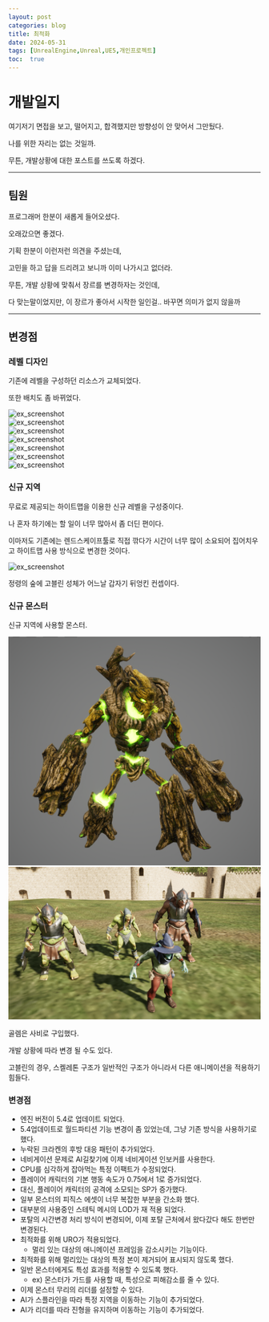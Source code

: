 ```yaml
---
layout: post
categories: blog
title: 최적화
date: 2024-05-31
tags: [UnrealEngine,Unreal,UE5,개인프로젝트]
toc:  true
---
```


# 개발일지

여기저기 면접을 보고, 떨어지고, 합격했지만 방향성이 안 맞어서 그만뒀다.

나를 위한 자리는 없는 것일까.

무튼, 개발상황에 대한 포스트를 쓰도록 하겠다.

---------------------------------

## 팀원

프로그래머 한분이 새롭게 들어오셨다. 

오래갔으면 좋겠다.

기획 한분이 이런저런 의견을 주셨는데, 

고민을 하고 답을 드리려고 보니까 이미 나가시고 없더라.

무튼, 개발 상황에 맞춰서 장르를 변경하자는 것인데, 

다 맞는말이었지만, 이 장르가 좋아서 시작한 일인걸.. 바꾸면 의미가 없지 않을까

-----------------------------------

## 변경점

### 레벨 디자인

기존에 레벨을 구성하던 리소스가 교체되었다.

또한 배치도 좀 바뀌었다.

![ex_screenshot](/assets/images/unreal/myProject/24.05.31/waterfall1.png)  
![ex_screenshot](/assets/images/unreal/myProject/24.05.31/waterfall2.png)  
![ex_screenshot](/assets/images/unreal/myProject/24.05.31/tomb1.png)  
![ex_screenshot](/assets/images/unreal/myProject/24.05.31/tomb2.png)  
![ex_screenshot](/assets/images/unreal/myProject/24.05.31/ocean.png)  
![ex_screenshot](/assets/images/unreal/myProject/24.05.31/base1.png)  
![ex_screenshot](/assets/images/unreal/myProject/24.05.31/base2.png)  

### 신규 지역

무료로 제공되는 하이트맵을 이용한 신규 레벨을 구성중이다.

나 혼자 하기에는 할 일이 너무 많아서 좀 더딘 편이다.

이마저도 기존에는 렌드스케이프툴로 직접 깎다가 시간이 너무 많이 소요되어 집어치우고 하이트맵 사용 방식으로 변경한 것이다.

![ex_screenshot](/assets/images/unreal/myProject/24.05.31/newarea.png)

정령의 숲에 고블린 성체가 어느날 갑자기 뒤엉킨 컨셉이다.

### 신규 몬스터

신규 지역에 사용할 몬스터.

![ex_screenshot](/assets/images/unreal/myProject/24.05.31/golem.png)
![ex_screenshot](/assets/images/unreal/myProject/24.05.31/goblin.png)

골렘은 사비로 구입했다.

개발 상황에 따라 변경 될 수도 있다.

고블린의 경우, 스켈레톤 구조가 일반적인 구조가 아니라서 다른 애니메이션을 적용하기 힘들다.


### 변경점

- 엔진 버전이 5.4로 업데이트 되었다.
- 5.4업데이트로 월드파티션 기능 변경이 좀 있었는데, 그냥 기존 방식을 사용하기로 했다.
- 누락된 크라켄의 후방 대응 패턴이 추가되었다.
- 네비게이션 문제로 AI길찾기에 이제 네비게이션 인보커를 사용한다.
- CPU를 심각하게 잡아먹는 특정 이팩트가 수정되었다.
- 플레이어 캐릭터의 기본 행동 속도가 0.75에서 1로 증가되었다.
- 대신, 플레이어 캐릭터의 공격에 소모되는 SP가 증가했다.
- 일부 몬스터의 피직스 에셋이 너무 복잡한 부분을 간소화 했다.
- 대부분의 사용중인 스테틱 메시의 LOD가 재 적용 되었다.
- 포탈의 시간변경 처리 방식이 변경되어, 이제 포탈 근처에서 왔다갔다 해도 한번만 변경된다.
- 최적화를 위해 URO가 적용되었다.
  - 멀리 있는 대상의 애니메이션 프레임을 감소시키는 기능이다.
- 최적화를 위해 멀리있는 대상의 특정 본이 제거되어 표시되지 않도록 했다.
- 일반 몬스터에게도 특성 효과를 적용할 수 있도록 했다.
  - ex) 몬스터가 가드를 사용할 때, 특성으로 피해감소를 줄 수 있다.
- 이제 몬스터 무리의 리더를 설정할 수 있다.
- AI가 스플라인을 따라 특정 지역을 이동하는 기능이 추가되었다.
- AI가 리더를 따라 진형을 유지하며 이동하는 기능이 추가되었다.

